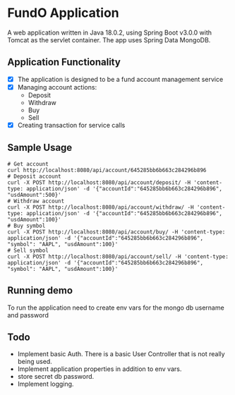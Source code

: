 # FundO Application

A web application written in Java 18.0.2, using Spring Boot v3.0.0 with Tomcat as the servlet container.
The app uses Spring Data MongoDB.

## Application Functionality
- [x] The application is designed to be a fund account management service
- [x] Managing account actions: 
  - Deposit
  - Withdraw
  - Buy
  - Sell
- [x] Creating transaction for service calls

## Sample Usage
```agsl
# Get account
curl http://localhost:8080/api/account/645285bb6b663c284296b896
# Deposit account
curl -X POST http://localhost:8080/api/account/deposit/ -H 'content-type: application/json' -d '{"accountId":"645285bb6b663c284296b896", "usdAmount":500}'
# Withdraw account
curl -X POST http://localhost:8080/api/account/withdraw/ -H 'content-type: application/json' -d '{"accountId":"645285bb6b663c284296b896", "usdAmount":100}'
# Buy symbol
curl -X POST http://localhost:8080/api/account/buy/ -H 'content-type: application/json' -d '{"accountId":"645285bb6b663c284296b896", "symbol": "AAPL", "usdAmount":100}'
# Sell symbol
curl -X POST http://localhost:8080/api/account/sell/ -H 'content-type: application/json' -d '{"accountId":"645285bb6b663c284296b896", "symbol": "AAPL", "usdAmount":100}'
```

## Running demo
To run the application need to create env vars for the mongo db username and password

## Todo
* Implement basic Auth. There is a basic User Controller that is not really being used.
* Implement application properties in addition to env vars.
* store secret db password.
* Implement logging.
